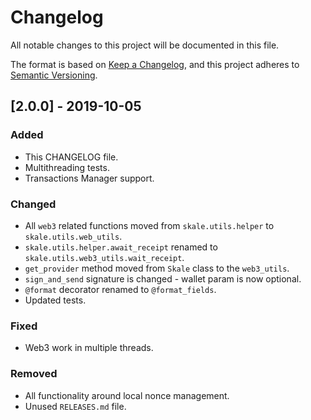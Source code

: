 # Changelog

All notable changes to this project will be documented in this file.

The format is based on [Keep a Changelog](https://keepachangelog.com/en/1.0.0/),
and this project adheres to [Semantic Versioning](https://semver.org/spec/v2.0.0.html).



## [2.0.0] - 2019-10-05

### Added 

- This CHANGELOG file.
- Multithreading tests.
- Transactions Manager support.

### Changed

- All `web3` related functions moved from `skale.utils.helper` to `skale.utils.web_utils`.
- `skale.utils.helper.await_receipt` renamed to `skale.utils.web3_utils.wait_receipt`.
- `get_provider` method moved from `Skale` class to the `web3_utils`.
- `sign_and_send` signature is changed - wallet param is now optional. 
- `@format` decorator renamed to `@format_fields`.
- Updated tests.

### Fixed

- Web3 work in multiple threads.

### Removed

- All functionality around local nonce management.
- Unused `RELEASES.md` file.
